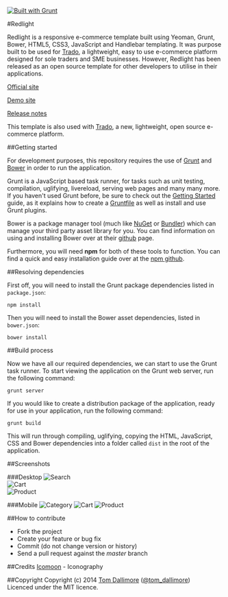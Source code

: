 [![Built with Grunt](https://cdn.gruntjs.com/builtwith.png)](http://gruntjs.com/)

#Redlight

Redlight is a responsive e-commerce template built using Yeoman, Grunt, Bower, HTML5, CSS3, JavaScript and Handlebar templating. It was purpose built to be used for [Trado](https://github.com/Jellyfishboy/trado), a lightweight, easy to use e-commerce platform designed for sole traders and SME businesses. However, Redlight has been released as an open source template for other developers to utilise in their applications.

[Official site](http://redlight.tomdallimore.com/?utm_source=github&utm_medium=website&utm_campaign=redlight)

[Demo site](http://redlightdemo.tomdallimore.com/?utm_source=github&utm_medium=website&utm_campaign=redlight-demo)

[Release notes](http://release.tomdallimore.com/projects/redlight)

This template is also used with [Trado](http://www.trado.io/?utm_source=redlight-github&utm_medium=website&utm_campaign=trado), a new, lightweight, 
open source e-commerce platform.

##Getting started

For development purposes, this repository requires the use of [Grunt](http://gruntjs.com/) and [Bower](http://bower.io/) in order to run the application.

Grunt is a JavaScript based task runner, for tasks such as unit testing, compilation, uglifying, livereload, serving web pages and many many more. If you haven't used Grunt before, be sure to check out the [Getting Started](http://gruntjs.com/getting-started) guide, as it explains how to create a [Gruntfile](http://gruntjs.com/sample-gruntfile) as well as install and use Grunt plugins. 

Bower is a package manager tool (much like [NuGet](http://www.nuget.org/) or [Bundler](http://bundler.io/)) which can manage your third party asset library for you. You can find information on using and installing Bower over at their [github](https://github.com/bower/bower) page.

Furthermore, you will need **npm** for both of these tools to function. You can find a quick and easy installation guide over at the [npm github](https://github.com/npm/npm).

##Resolving dependencies

First off, you will need to install the Grunt package dependencies listed in `package.json`:

    npm install

Then you will need to install the Bower asset dependencies, listed in `bower.json`:

    bower install

##Build process

Now we have all our required dependencies, we can start to use the Grunt task runner. To start viewing the application on the Grunt web server, run the following command:

    grunt server

If you would like to create a distribution package of the application, ready for use in your application, run the following command:

    grunt build

This will run through compiling, uglifying, copying the HTML, JavaScript, CSS and Bower dependencies into a folder called `dist` in the root of the application.

##Screenshots

###Desktop
![Search](https://s3-eu-west-1.amazonaws.com/redlight-template/redlight-desktop-1.jpg "Search")  
![Cart](https://s3-eu-west-1.amazonaws.com/redlight-template/redlight-desktop-2.jpg "Cart")  
![Product](https://s3-eu-west-1.amazonaws.com/redlight-template/redlight-desktop-3.jpg "Product")  

###Mobile
![Category](https://s3-eu-west-1.amazonaws.com/redlight-template/redlight-mobile-1.jpg "Category")
![Cart](https://s3-eu-west-1.amazonaws.com/redlight-template/redlight-mobile-2.jpg "Cart")
![Product](https://s3-eu-west-1.amazonaws.com/redlight-template/redlight-mobile-3.jpg "Product")

##How to contribute

* Fork the project
* Create your feature or bug fix
* Commit (do not change version or history)
* Send a pull request against the *master* branch

##Credits
[Icomoon](http://icomoon.io/) - Iconography     

##Copyright
Copyright (c) 2014 [Tom Dallimore](http://tomdallimore.com/?utm_source=redlight-github&utm_medium=website&utm_campaign=tomdallimore) ([@tom_dallimore](http://twitter.com/tom_dallimore))  
Licenced under the MIT licence.



